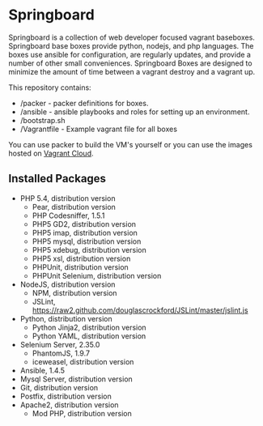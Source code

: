 # Springboard

Springboard is a collection of web developer focused vagrant baseboxes. Springboard base boxes provide python, nodejs, and php languages. The boxes use ansible for configuration, are regularly updates, and provide a number of other small conveniences. Springboard Boxes are designed to minimize the amount of time between a vagrant destroy and a vagrant up.  

This repository contains:

* /packer - packer definitions for boxes. 
* /ansible - ansible playbooks and roles for setting up an environment.
* /bootstrap.sh
* /Vagrantfile - Example vagrant file for all boxes

You can use packer to build the VM's yourself or you can use the images hosted on [Vagrant Cloud](http://vagrantcloud.com).

## Installed Packages

* PHP 5.4, distribution version
  * Pear, distribution version
  * PHP Codesniffer, 1.5.1
  * PHP5 GD2, distribution version
  * PHP5 imap, distribution version
  * PHP5 mysql, distribution version
  * PHP5 xdebug, distribution version
  * PHP5 xsl, distribution version
  * PHPUnit, distribution version
  * PHPUnit Selenium, distribution version
* NodeJS, distribution version
  * NPM, distribution version
  * JSLint, https://raw2.github.com/douglascrockford/JSLint/master/jslint.js
* Python, distribution version
  * Python Jinja2, distribution version
  * Python YAML, distribution version
* Selenium Server, 2.35.0
  * PhantomJS, 1.9.7
  * iceweasel, distribution version
* Ansible, 1.4.5
* Mysql Server, distribution version
* Git, distribution version
* Postfix, distribution version
* Apache2, distribution version 
  * Mod PHP, distribution version

